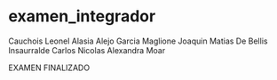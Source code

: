 # examen_integrador
Cauchois Leonel
Alasia Alejo
Garcia Maglione Joaquin
Matias De Bellis
Insaurralde Carlos Nicolas
Alexandra Moar

EXAMEN FINALIZADO
